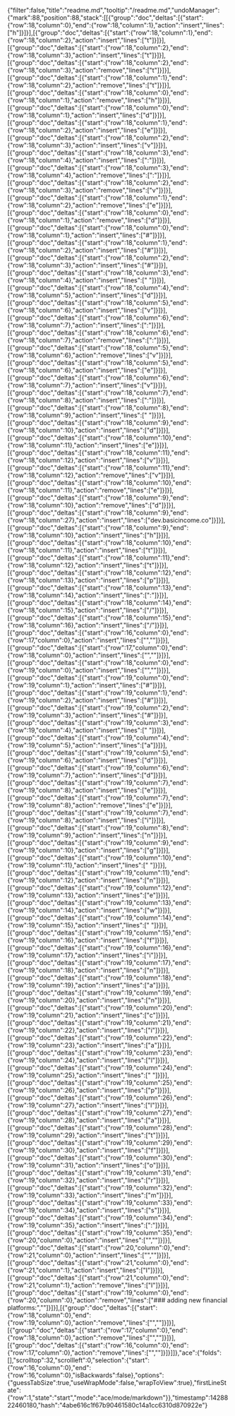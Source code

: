 {"filter":false,"title":"readme.md","tooltip":"/readme.md","undoManager":{"mark":88,"position":88,"stack":[[{"group":"doc","deltas":[{"start":{"row":18,"column":0},"end":{"row":18,"column":1},"action":"insert","lines":["h"]}]}],[{"group":"doc","deltas":[{"start":{"row":18,"column":1},"end":{"row":18,"column":2},"action":"insert","lines":["t"]}]}],[{"group":"doc","deltas":[{"start":{"row":18,"column":2},"end":{"row":18,"column":3},"action":"insert","lines":["t"]}]}],[{"group":"doc","deltas":[{"start":{"row":18,"column":2},"end":{"row":18,"column":3},"action":"remove","lines":["t"]}]}],[{"group":"doc","deltas":[{"start":{"row":18,"column":1},"end":{"row":18,"column":2},"action":"remove","lines":["t"]}]}],[{"group":"doc","deltas":[{"start":{"row":18,"column":0},"end":{"row":18,"column":1},"action":"remove","lines":["h"]}]}],[{"group":"doc","deltas":[{"start":{"row":18,"column":0},"end":{"row":18,"column":1},"action":"insert","lines":["d"]}]}],[{"group":"doc","deltas":[{"start":{"row":18,"column":1},"end":{"row":18,"column":2},"action":"insert","lines":["e"]}]}],[{"group":"doc","deltas":[{"start":{"row":18,"column":2},"end":{"row":18,"column":3},"action":"insert","lines":["v"]}]}],[{"group":"doc","deltas":[{"start":{"row":18,"column":3},"end":{"row":18,"column":4},"action":"insert","lines":[":"]}]}],[{"group":"doc","deltas":[{"start":{"row":18,"column":3},"end":{"row":18,"column":4},"action":"remove","lines":[":"]}]}],[{"group":"doc","deltas":[{"start":{"row":18,"column":2},"end":{"row":18,"column":3},"action":"remove","lines":["v"]}]}],[{"group":"doc","deltas":[{"start":{"row":18,"column":1},"end":{"row":18,"column":2},"action":"remove","lines":["e"]}]}],[{"group":"doc","deltas":[{"start":{"row":18,"column":0},"end":{"row":18,"column":1},"action":"remove","lines":["d"]}]}],[{"group":"doc","deltas":[{"start":{"row":18,"column":0},"end":{"row":18,"column":1},"action":"insert","lines":["#"]}]}],[{"group":"doc","deltas":[{"start":{"row":18,"column":1},"end":{"row":18,"column":2},"action":"insert","lines":["#"]}]}],[{"group":"doc","deltas":[{"start":{"row":18,"column":2},"end":{"row":18,"column":3},"action":"insert","lines":["#"]}]}],[{"group":"doc","deltas":[{"start":{"row":18,"column":3},"end":{"row":18,"column":4},"action":"insert","lines":[" "]}]}],[{"group":"doc","deltas":[{"start":{"row":18,"column":4},"end":{"row":18,"column":5},"action":"insert","lines":["d"]}]}],[{"group":"doc","deltas":[{"start":{"row":18,"column":5},"end":{"row":18,"column":6},"action":"insert","lines":["v"]}]}],[{"group":"doc","deltas":[{"start":{"row":18,"column":6},"end":{"row":18,"column":7},"action":"insert","lines":[":"]}]}],[{"group":"doc","deltas":[{"start":{"row":18,"column":6},"end":{"row":18,"column":7},"action":"remove","lines":[":"]}]}],[{"group":"doc","deltas":[{"start":{"row":18,"column":5},"end":{"row":18,"column":6},"action":"remove","lines":["v"]}]}],[{"group":"doc","deltas":[{"start":{"row":18,"column":5},"end":{"row":18,"column":6},"action":"insert","lines":["e"]}]}],[{"group":"doc","deltas":[{"start":{"row":18,"column":6},"end":{"row":18,"column":7},"action":"insert","lines":["v"]}]}],[{"group":"doc","deltas":[{"start":{"row":18,"column":7},"end":{"row":18,"column":8},"action":"insert","lines":[":"]}]}],[{"group":"doc","deltas":[{"start":{"row":18,"column":8},"end":{"row":18,"column":9},"action":"insert","lines":[" "]}]}],[{"group":"doc","deltas":[{"start":{"row":18,"column":9},"end":{"row":18,"column":10},"action":"insert","lines":["d"]}]}],[{"group":"doc","deltas":[{"start":{"row":18,"column":10},"end":{"row":18,"column":11},"action":"insert","lines":["e"]}]}],[{"group":"doc","deltas":[{"start":{"row":18,"column":11},"end":{"row":18,"column":12},"action":"insert","lines":["v"]}]}],[{"group":"doc","deltas":[{"start":{"row":18,"column":11},"end":{"row":18,"column":12},"action":"remove","lines":["v"]}]}],[{"group":"doc","deltas":[{"start":{"row":18,"column":10},"end":{"row":18,"column":11},"action":"remove","lines":["e"]}]}],[{"group":"doc","deltas":[{"start":{"row":18,"column":9},"end":{"row":18,"column":10},"action":"remove","lines":["d"]}]}],[{"group":"doc","deltas":[{"start":{"row":18,"column":9},"end":{"row":18,"column":27},"action":"insert","lines":["dev.basicincome.co"]}]}],[{"group":"doc","deltas":[{"start":{"row":18,"column":9},"end":{"row":18,"column":10},"action":"insert","lines":["h"]}]}],[{"group":"doc","deltas":[{"start":{"row":18,"column":10},"end":{"row":18,"column":11},"action":"insert","lines":["t"]}]}],[{"group":"doc","deltas":[{"start":{"row":18,"column":11},"end":{"row":18,"column":12},"action":"insert","lines":["t"]}]}],[{"group":"doc","deltas":[{"start":{"row":18,"column":12},"end":{"row":18,"column":13},"action":"insert","lines":["p"]}]}],[{"group":"doc","deltas":[{"start":{"row":18,"column":13},"end":{"row":18,"column":14},"action":"insert","lines":[":"]}]}],[{"group":"doc","deltas":[{"start":{"row":18,"column":14},"end":{"row":18,"column":15},"action":"insert","lines":["/"]}]}],[{"group":"doc","deltas":[{"start":{"row":18,"column":15},"end":{"row":18,"column":16},"action":"insert","lines":["/"]}]}],[{"group":"doc","deltas":[{"start":{"row":16,"column":0},"end":{"row":17,"column":0},"action":"insert","lines":["",""]}]}],[{"group":"doc","deltas":[{"start":{"row":17,"column":0},"end":{"row":18,"column":0},"action":"insert","lines":["",""]}]}],[{"group":"doc","deltas":[{"start":{"row":18,"column":0},"end":{"row":19,"column":0},"action":"insert","lines":["",""]}]}],[{"group":"doc","deltas":[{"start":{"row":19,"column":0},"end":{"row":19,"column":1},"action":"insert","lines":["#"]}]}],[{"group":"doc","deltas":[{"start":{"row":19,"column":1},"end":{"row":19,"column":2},"action":"insert","lines":["#"]}]}],[{"group":"doc","deltas":[{"start":{"row":19,"column":2},"end":{"row":19,"column":3},"action":"insert","lines":["#"]}]}],[{"group":"doc","deltas":[{"start":{"row":19,"column":3},"end":{"row":19,"column":4},"action":"insert","lines":[" "]}]}],[{"group":"doc","deltas":[{"start":{"row":19,"column":4},"end":{"row":19,"column":5},"action":"insert","lines":["a"]}]}],[{"group":"doc","deltas":[{"start":{"row":19,"column":5},"end":{"row":19,"column":6},"action":"insert","lines":["d"]}]}],[{"group":"doc","deltas":[{"start":{"row":19,"column":6},"end":{"row":19,"column":7},"action":"insert","lines":["d"]}]}],[{"group":"doc","deltas":[{"start":{"row":19,"column":7},"end":{"row":19,"column":8},"action":"insert","lines":["e"]}]}],[{"group":"doc","deltas":[{"start":{"row":19,"column":7},"end":{"row":19,"column":8},"action":"remove","lines":["e"]}]}],[{"group":"doc","deltas":[{"start":{"row":19,"column":7},"end":{"row":19,"column":8},"action":"insert","lines":["i"]}]}],[{"group":"doc","deltas":[{"start":{"row":19,"column":8},"end":{"row":19,"column":9},"action":"insert","lines":["n"]}]}],[{"group":"doc","deltas":[{"start":{"row":19,"column":9},"end":{"row":19,"column":10},"action":"insert","lines":["g"]}]}],[{"group":"doc","deltas":[{"start":{"row":19,"column":10},"end":{"row":19,"column":11},"action":"insert","lines":[" "]}]}],[{"group":"doc","deltas":[{"start":{"row":19,"column":11},"end":{"row":19,"column":12},"action":"insert","lines":["n"]}]}],[{"group":"doc","deltas":[{"start":{"row":19,"column":12},"end":{"row":19,"column":13},"action":"insert","lines":["e"]}]}],[{"group":"doc","deltas":[{"start":{"row":19,"column":13},"end":{"row":19,"column":14},"action":"insert","lines":["w"]}]}],[{"group":"doc","deltas":[{"start":{"row":19,"column":14},"end":{"row":19,"column":15},"action":"insert","lines":[" "]}]}],[{"group":"doc","deltas":[{"start":{"row":19,"column":15},"end":{"row":19,"column":16},"action":"insert","lines":["f"]}]}],[{"group":"doc","deltas":[{"start":{"row":19,"column":16},"end":{"row":19,"column":17},"action":"insert","lines":["i"]}]}],[{"group":"doc","deltas":[{"start":{"row":19,"column":17},"end":{"row":19,"column":18},"action":"insert","lines":["n"]}]}],[{"group":"doc","deltas":[{"start":{"row":19,"column":18},"end":{"row":19,"column":19},"action":"insert","lines":["a"]}]}],[{"group":"doc","deltas":[{"start":{"row":19,"column":19},"end":{"row":19,"column":20},"action":"insert","lines":["n"]}]}],[{"group":"doc","deltas":[{"start":{"row":19,"column":20},"end":{"row":19,"column":21},"action":"insert","lines":["c"]}]}],[{"group":"doc","deltas":[{"start":{"row":19,"column":21},"end":{"row":19,"column":22},"action":"insert","lines":["i"]}]}],[{"group":"doc","deltas":[{"start":{"row":19,"column":22},"end":{"row":19,"column":23},"action":"insert","lines":["a"]}]}],[{"group":"doc","deltas":[{"start":{"row":19,"column":23},"end":{"row":19,"column":24},"action":"insert","lines":["l"]}]}],[{"group":"doc","deltas":[{"start":{"row":19,"column":24},"end":{"row":19,"column":25},"action":"insert","lines":[" "]}]}],[{"group":"doc","deltas":[{"start":{"row":19,"column":25},"end":{"row":19,"column":26},"action":"insert","lines":["p"]}]}],[{"group":"doc","deltas":[{"start":{"row":19,"column":26},"end":{"row":19,"column":27},"action":"insert","lines":["l"]}]}],[{"group":"doc","deltas":[{"start":{"row":19,"column":27},"end":{"row":19,"column":28},"action":"insert","lines":["a"]}]}],[{"group":"doc","deltas":[{"start":{"row":19,"column":28},"end":{"row":19,"column":29},"action":"insert","lines":["t"]}]}],[{"group":"doc","deltas":[{"start":{"row":19,"column":29},"end":{"row":19,"column":30},"action":"insert","lines":["f"]}]}],[{"group":"doc","deltas":[{"start":{"row":19,"column":30},"end":{"row":19,"column":31},"action":"insert","lines":["o"]}]}],[{"group":"doc","deltas":[{"start":{"row":19,"column":31},"end":{"row":19,"column":32},"action":"insert","lines":["r"]}]}],[{"group":"doc","deltas":[{"start":{"row":19,"column":32},"end":{"row":19,"column":33},"action":"insert","lines":["m"]}]}],[{"group":"doc","deltas":[{"start":{"row":19,"column":33},"end":{"row":19,"column":34},"action":"insert","lines":["s"]}]}],[{"group":"doc","deltas":[{"start":{"row":19,"column":34},"end":{"row":19,"column":35},"action":"insert","lines":[":"]}]}],[{"group":"doc","deltas":[{"start":{"row":19,"column":35},"end":{"row":20,"column":0},"action":"insert","lines":["",""]}]}],[{"group":"doc","deltas":[{"start":{"row":20,"column":0},"end":{"row":21,"column":0},"action":"insert","lines":["",""]}]}],[{"group":"doc","deltas":[{"start":{"row":21,"column":0},"end":{"row":21,"column":1},"action":"insert","lines":["I"]}]}],[{"group":"doc","deltas":[{"start":{"row":21,"column":0},"end":{"row":21,"column":1},"action":"remove","lines":["I"]}]}],[{"group":"doc","deltas":[{"start":{"row":19,"column":0},"end":{"row":20,"column":0},"action":"remove","lines":["### adding new financial platforms:",""]}]}],[{"group":"doc","deltas":[{"start":{"row":18,"column":0},"end":{"row":19,"column":0},"action":"remove","lines":["",""]}]}],[{"group":"doc","deltas":[{"start":{"row":17,"column":0},"end":{"row":18,"column":0},"action":"remove","lines":["",""]}]}],[{"group":"doc","deltas":[{"start":{"row":16,"column":0},"end":{"row":17,"column":0},"action":"remove","lines":["",""]}]}]]},"ace":{"folds":[],"scrolltop":32,"scrollleft":0,"selection":{"start":{"row":16,"column":0},"end":{"row":16,"column":0},"isBackwards":false},"options":{"guessTabSize":true,"useWrapMode":false,"wrapToView":true},"firstLineState":{"row":1,"state":"start","mode":"ace/mode/markdown"}},"timestamp":1428822460180,"hash":"4abe616c1f67b90461580c14a1cc6310d870922e"}